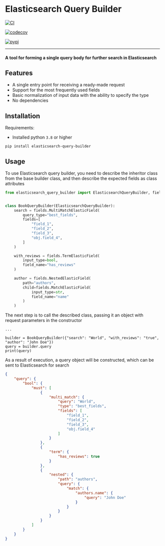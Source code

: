 # Elasticsearch Query Builder  

[![CI](https://github.com/kirillpechurin/elasticsearch-query-builder/actions/workflows/ci.yml/badge.svg)](https://github.com/kirillpechurin/elasticsearch-query-builder/actions/workflows/ci.yml)

[![codecov](https://codecov.io/github/kirillpechurin/elasticsearch-query-builder/graph/badge.svg?token=U9BZNOTV72)](https://codecov.io/github/kirillpechurin/elasticsearch-query-builder)

[![pypi](https://badge.fury.io/py/elasticsearch-query-builder.svg)](https://pypi.python.org/pypi/elasticsearch-query-builder)

---
#### A tool for forming a single query body for further search in Elasticsearch

## Features
* A single entry point for receiving a ready-made request
* Support for the most frequently used fields
* Basic normalization of input data with the ability to specify the type
* No dependencies

## Installation

Requirements:
- Installed python `3.8` or higher

```shell
pip install elasticsearch-query-builder
```

## Usage
To use Elasticsearch query builder, you need to describe the inheritor class from the base builder class, and then describe the expected fields as class attributes

```python
from elasticsearch_query_builder import ElasticsearchQueryBuilder, fields


class BookQueryBuilder(ElasticsearchQueryBuilder):
    search = fields.MultiMatchElasticField(
        query_type="best_fields",
        fields=[
            "field_1",
            "field_2",
            "field_3",
            "obj.field_4",
        ]
    )

    with_reviews = fields.TermElasticField(
        input_type=bool,
        field_name="has_reviews"
    )

    author = fields.NestedElasticField(
        path="authors",
        child=fields.MatchElasticField(
            input_type=str,
            field_name="name"
        )
    )
```

The next step is to call the described class, passing it an object with request parameters in the constructor

```
...

builder = BookQueryBuilder({"search": "World", "with_reviews": "true", "author": "John Doe"})
query = builder.query
print(query)
```

As a result of execution, a query object will be constructed, which can be sent to Elasticsearch for search
```json
{
    "query": {
        "bool": {
            "must": [
                {
                    "multi_match": {
                        "query": "World",
                        "type": "best_fields",
                        "fields": [
                            "field_1",
                            "field_2",
                            "field_3",
                            "obj.field_4"
                        ]
                    }
                },
                {
                    "term": {
                        "has_reviews": true
                    }
                },
                {
                    "nested": {
                        "path": "authors",
                        "query": {
                            "match": {
                                "authors.name": {
                                    "query": "John Doe"
                                }
                            }
                        }
                    }
                }
            ]
        }
    }
}
```
